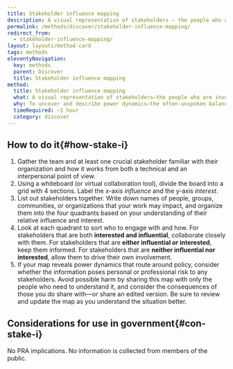 ```yaml
---
title: Stakeholder influence mapping
description: A visual representation of stakeholders — the people who are involved — and their potential influence and impact on a project or service system, in comparison to one another.
permalink: /methods/discover/stakeholder-influence-mapping/
redirect_from:
  - stakeholder-influence-mapping/
layout: layouts/method-card
tags: methods
eleventyNavigation:
  key: methods
  parent: Discover
  title: Stakeholder influence mapping
method:
  title: Stakeholder influence mapping
  what: A visual representation of stakeholders—the people who are involved—and their potential influence and impact on a project or service system in comparison to one another.
  why: To uncover and describe power dynamics—the often-unspoken balances of influence and control—that can impact project outcomes. Stakeholder influence mapping also helps us prioritize which stakeholders to engage with and how, and informs our communication and engagement approach.
  timeRequired: ~1 hour
  category: discover
---
```


## How to do it{#how-stake-i}

1. Gather the team and at least one crucial stakeholder familiar with their organization and how it works from both a technical and an interpersonal point of view.
1. Using a whiteboard (or virtual collaboration tool), divide the board into a grid with 4 sections. Label the x-axis *influence* and the y-axis *interest*.
1. List out stakeholders together. Write down names of people, groups, communities, or organizations that your work may impact, and organize them into the four quadrants based on your understanding of their relative influence and interest.
1. Look at each quadrant to sort who to engage with and how. For stakeholders that are both __interested and influential__, collaborate closely with them. For stakeholders that are __either influential *or* interested__, keep them informed. For stakeholders that are __neither influential nor interested__, allow them to drive their own involvement.
1. If your map reveals power dynamics that route around policy, consider whether the information poses personal or professional risk to any stakeholders. Avoid possible harm by sharing this map with only the people who need to understand it, and consider the consequences of those you do share with—or share an edited version. Be sure to review and update the map as you understand the situation better.

<section class="method--section method--section--18f-example" markdown="1" >

## Considerations for use in government{#con-stake-i}

No PRA implications. No information is collected from members of the public.

</section>
